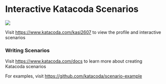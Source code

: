 # Interactive Katacoda Scenarios

[![](http://shields.katacoda.com/katacoda/kasi2607/count.svg)](https://www.katacoda.com/kasi2607 "Get your profile on Katacoda.com")

Visit https://www.katacoda.com/kasi2607 to view the profile and interactive scenarios

### Writing Scenarios
Visit https://www.katacoda.com/docs to learn more about creating Katacoda scenarios

For examples, visit https://github.com/katacoda/scenario-example
